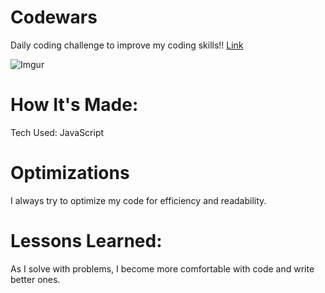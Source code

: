 # Codewars
Daily coding challenge to improve my coding skills!! [Link](https://www.codewars.com/users/sloth30799)

![Imgur](https://i.imgur.com/YBGrdzh.jpg)

# How It's Made:
Tech Used: JavaScript

# Optimizations
I always try to optimize my code for efficiency and readability.

# Lessons Learned:
As I solve with problems, I become more comfortable with code and write better ones.

